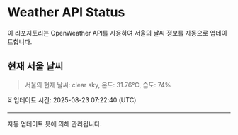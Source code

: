 
# Weather API Status

이 리포지토리는 OpenWeather API를 사용하여 서울의 날씨 정보를 자동으로 업데이트합니다.

## 현재 서울 날씨
> 서울의 현재 날씨: clear sky, 온도: 31.76°C, 습도: 74%

⏳ 업데이트 시간: 2025-08-23 07:22:40 (UTC)

---
자동 업데이트 봇에 의해 관리됩니다.
